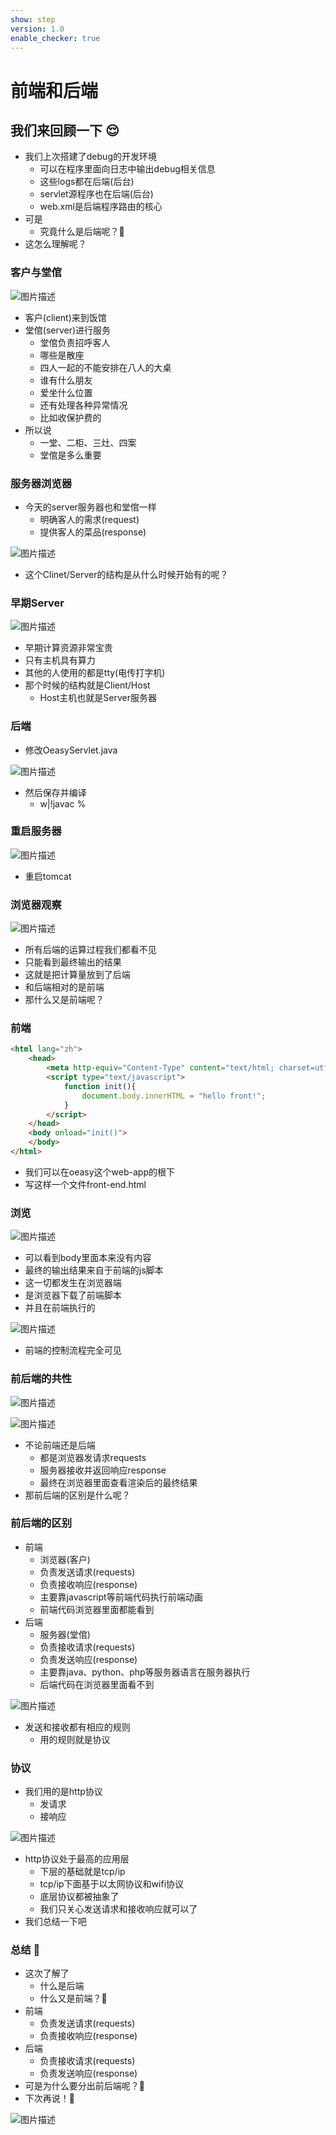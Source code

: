 ```yaml
---
show: step
version: 1.0
enable_checker: true
---
```


# 前端和后端
## 我们来回顾一下 😌
- 我们上次搭建了debug的开发环境
	- 可以在程序里面向日志中输出debug相关信息
	- 这些logs都在后端(后台)
	- servlet源程序也在后端(后台)
	- web.xml是后端程序路由的核心
- 可是
	- 究竟什么是后端呢？🤔
- 这怎么理解呢？

### 客户与堂倌

![图片描述](https://doc.shiyanlou.com/courses/uid1190679-20220510-1652136095930)

- 客户(client)来到饭馆
- 堂倌(server)进行服务
	- 堂倌负责招呼客人
	- 哪些是散座
	- 四人一起的不能安排在八人的大桌
	- 谁有什么朋友
	- 爱坐什么位置
	- 还有处理各种异常情况
	- 比如收保护费的
- 所以说
	- 一堂、二柜、三灶、四案
	- 堂倌是多么重要

### 服务器浏览器

- 今天的server服务器也和堂倌一样
	- 明确客人的需求(request)
	- 提供客人的菜品(response)

![图片描述](https://doc.shiyanlou.com/courses/uid1190679-20220505-1651719823609)

- 这个Clinet/Server的结构是从什么时候开始有的呢？

### 早期Server

![图片描述](https://doc.shiyanlou.com/courses/uid1190679-20220505-1651726292379)

- 早期计算资源非常宝贵
- 只有主机具有算力
- 其他的人使用的都是tty(电传打字机)
- 那个时候的结构就是Client/Host
	- Host主机也就是Server服务器

### 后端

- 修改OeasyServlet.java

![图片描述](https://doc.shiyanlou.com/courses/uid1190679-20220519-1652929142561)

- 然后保存并编译
	- w|!javac %

### 重启服务器

![图片描述](https://doc.shiyanlou.com/courses/uid1190679-20211114-1636885349653)

- 重启tomcat

### 浏览器观察

![图片描述](https://doc.shiyanlou.com/courses/uid1190679-20211114-1636885445484)

- 所有后端的运算过程我们都看不见
- 只能看到最终输出的结果
- 这就是把计算量放到了后端
- 和后端相对的是前端
- 那什么又是前端呢？

### 前端 

```html
<html lang="zh">
	<head>
		<meta http-equiv="Content-Type" content="text/html; charset=utf-8"/>
		<script type="text/javascript">
			function init(){
				document.body.innerHTML = "hello front!";
			}
		</script>
	</head>
	<body onload="init()">
	</body>
</html>
```

- 我们可以在oeasy这个web-app的根下
- 写这样一个文件front-end.html

### 浏览

![图片描述](https://doc.shiyanlou.com/courses/uid1190679-20211114-1636894633377)

- 可以看到body里面本来没有内容
- 最终的输出结果来自于前端的js脚本
- 这一切都发生在浏览器端
- 是浏览器下载了前端脚本
- 并且在前端执行的

![图片描述](https://doc.shiyanlou.com/courses/uid1190679-20211114-1636895273769)

- 前端的控制流程完全可见

### 前后端的共性

![图片描述](https://doc.shiyanlou.com/courses/uid1190679-20211114-1636895418986)

![图片描述](https://doc.shiyanlou.com/courses/uid1190679-20211114-1636895457581)

- 不论前端还是后端
	- 都是浏览器发请求requests
	- 服务器接收并返回响应response
	- 最终在浏览器里面查看渲染后的最终结果
- 那前后端的区别是什么呢？

### 前后端的区别

- 前端
	- 浏览器(客户)
	- 负责发送请求(requests)
	- 负责接收响应(response)
	- 主要靠javascript等前端代码执行前端动画
	- 前端代码浏览器里面都能看到
- 后端	
	- 服务器(堂倌)
	- 负责接收请求(requests)
	- 负责发送响应(response)
	- 主要靠java、python、php等服务器语言在服务器执行
	- 后端代码在浏览器里面看不到

![图片描述](https://doc.shiyanlou.com/courses/uid1190679-20210831-1630412050376)

- 发送和接收都有相应的规则
	- 用的规则就是协议

### 协议

- 我们用的是http协议		
	- 发请求
	- 接响应

![图片描述](https://doc.shiyanlou.com/courses/uid1190679-20220515-1652619858891)

- http协议处于最高的应用层
	- 下层的基础就是tcp/ip
	- tcp/ip下面基于以太网协议和wifi协议
	- 底层协议都被抽象了
	- 我们只关心发送请求和接收响应就可以了
- 我们总结一下吧

### 总结 🤨
- 这次了解了	
	- 什么是后端
	- 什么又是前端？🤔
- 前端
	- 负责发送请求(requests)
	- 负责接收响应(response)
- 后端
	- 负责接收请求(requests)
	- 负责发送响应(response)
- 可是为什么要分出前后端呢？🤔
- 下次再说！👋

![图片描述](https://doc.shiyanlou.com/courses/uid1190679-20220505-1651720659939)